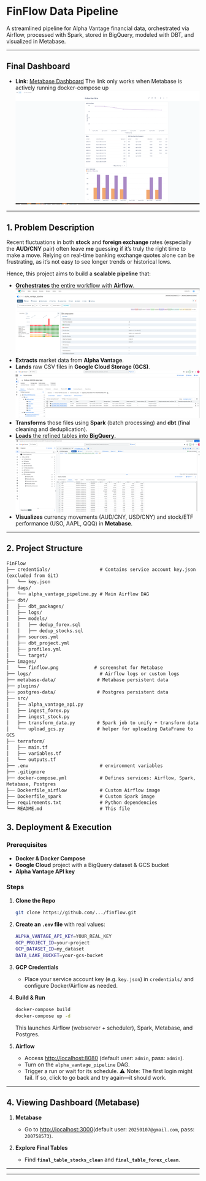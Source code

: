 # FinFlow Data Pipeline

A streamlined pipeline for Alpha Vantage financial data, orchestrated via Airflow, processed with Spark, stored in BigQuery, modeled with DBT, and visualized in Metabase.

---

## Final Dashboard

- **Link**: [Metabase Dashboard](http://glorious-broccoli-x5pv7rg9gp4g3vxq4-3000.app.github.dev/public/dashboard/c0e448a2-17d9-475e-b92b-ab8a1d0c0de5 ) The link only works when Metabase is actively running docker-compose up
![Dashboard](./images/finflow.png)
---

## 1. Problem Description

Recent fluctuations in both **stock** and **foreign exchange** rates (especially the **AUD/CNY** pair) often leave **me** guessing if it’s truly the right time to make a move. Relying on real-time banking exchange quotes alone can be frustrating, as it’s not easy to see longer trends or historical lows.

Hence, this project aims to build a **scalable pipeline** that:

- **Orchestrates** the entire workflow with **Airflow**.
    ![Airflow](./images/airflow.png)
- **Extracts** market data from **Alpha Vantage**.
- **Lands** raw CSV files in **Google Cloud Storage (GCS)**.
    ![GCS](./images/gcs.png)
- **Transforms** those files using **Spark** (batch processing) and **dbt** (final cleaning and deduplication).
- **Loads** the refined tables into **BigQuery**.
    ![bigquery](./images/bigquery.png)
- **Visualizes** currency movements (AUD/CNY, USD/CNY) and stock/ETF performance (USO, AAPL, QQQ) in **Metabase**.

---

## 2. Project Structure

```
FinFlow
├── credentials/                  # Contains service account key.json (excluded from Git)
│   └── key.json
├── dags/
│   └── alpha_vantage_pipeline.py # Main Airflow DAG
├── dbt/
│   ├── dbt_packages/
│   ├── logs/
│   ├── models/
│   │   ├── dedup_forex.sql
│   │   ├── dedup_stocks.sql
│   ├── sources.yml              
│   ├── dbt_project.yml
│   ├── profiles.yml
│   └── target/
├── images/
│   └── finflow.png             # screenshot for Metabase
├── logs/                         # Airflow logs or custom logs
├── metabase-data/               # Metabase persistent data
├── plugins/
├── postgres-data/               # Postgres persistent data
├── src/
│   ├── alpha_vantage_api.py
│   ├── ingest_forex.py
│   ├── ingest_stock.py
│   ├── transform_data.py        # Spark job to unify + transform data
│   └── upload_gcs.py            # helper for uploading DataFrame to GCS
├── terraform/
│   ├── main.tf
│   ├── variables.tf
│   └── outputs.tf
├── .env                          # environment variables
├── .gitignore
├── docker-compose.yml            # Defines services: Airflow, Spark, Metabase, Postgres
├── Dockerfile_airflow            # Custom Airflow image
├── Dockerfile_spark              # Custom Spark image
├── requirements.txt              # Python dependencies
└── README.md                     # This file

```
## 3. Deployment & Execution

### Prerequisites

- **Docker & Docker Compose**
- **Google Cloud** project with a BigQuery dataset & GCS bucket
- **Alpha Vantage API key**

### Steps

1. **Clone the Repo**
    
    ```bash
    git clone https://github.com/.../finflow.git
    
    ```
    
2. **Create an `.env` file** with real values:
    
    ```bash
    ALPHA_VANTAGE_API_KEY=YOUR_REAL_KEY
    GCP_PROJECT_ID=your-project
    GCP_DATASET_ID=my_dataset
    DATA_LAKE_BUCKET=your-gcs-bucket
    
    ```
    
3. **GCP Credentials**
    - Place your service account key (e.g. `key.json`) in `credentials/` and configure Docker/Airflow as needed.
4. **Build & Run**
    
    ```bash
    docker-compose build
    docker-compose up -d
    
    ```
    
    This launches Airflow (webserver + scheduler), Spark, Metabase, and Postgres.
    
5. **Airflow**
    - Access [http://localhost:8080](http://localhost:8080/) (default user: `admin`, pass: `admin`).
    - Turn on the `alpha_vantage_pipeline` DAG.
    - Trigger a run or wait for its schedule.
    ⚠️ Note: The first login might fail. If so, click to go back and try again—it should work.

---

## 4. Viewing Dashboard (Metabase)

1. **Metabase**
    - Go to [http://localhost:3000](http://localhost:3000/)(default user: `20250107@gmail.com`, pass: `200758573`).

2. **Explore Final Tables**
    - Find **`final_table_stocks_clean`** and **`final_table_forex_clean`**.

---

---


